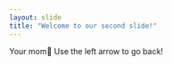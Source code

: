```yaml
---
layout: slide
title: "Welcome to our second slide!"
---
```

Your mom🤣
Use the left arrow to go back!